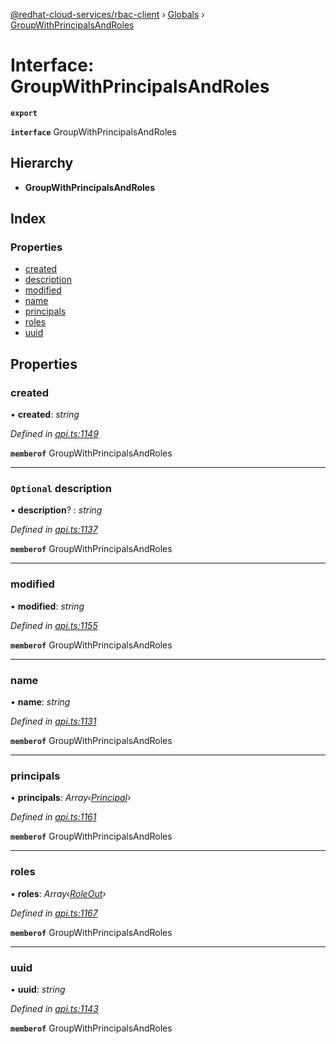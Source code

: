 [@redhat-cloud-services/rbac-client](../README.md) › [Globals](../globals.md) › [GroupWithPrincipalsAndRoles](groupwithprincipalsandroles.md)

# Interface: GroupWithPrincipalsAndRoles

**`export`** 

**`interface`** GroupWithPrincipalsAndRoles

## Hierarchy

* **GroupWithPrincipalsAndRoles**

## Index

### Properties

* [created](groupwithprincipalsandroles.md#created)
* [description](groupwithprincipalsandroles.md#optional-description)
* [modified](groupwithprincipalsandroles.md#modified)
* [name](groupwithprincipalsandroles.md#name)
* [principals](groupwithprincipalsandroles.md#principals)
* [roles](groupwithprincipalsandroles.md#roles)
* [uuid](groupwithprincipalsandroles.md#uuid)

## Properties

###  created

• **created**: *string*

*Defined in [api.ts:1149](https://github.com/RedHatInsights/javascript-clients/blob/master/packages/rbac/api.ts#L1149)*

**`memberof`** GroupWithPrincipalsAndRoles

___

### `Optional` description

• **description**? : *string*

*Defined in [api.ts:1137](https://github.com/RedHatInsights/javascript-clients/blob/master/packages/rbac/api.ts#L1137)*

**`memberof`** GroupWithPrincipalsAndRoles

___

###  modified

• **modified**: *string*

*Defined in [api.ts:1155](https://github.com/RedHatInsights/javascript-clients/blob/master/packages/rbac/api.ts#L1155)*

**`memberof`** GroupWithPrincipalsAndRoles

___

###  name

• **name**: *string*

*Defined in [api.ts:1131](https://github.com/RedHatInsights/javascript-clients/blob/master/packages/rbac/api.ts#L1131)*

**`memberof`** GroupWithPrincipalsAndRoles

___

###  principals

• **principals**: *Array‹[Principal](principal.md)›*

*Defined in [api.ts:1161](https://github.com/RedHatInsights/javascript-clients/blob/master/packages/rbac/api.ts#L1161)*

**`memberof`** GroupWithPrincipalsAndRoles

___

###  roles

• **roles**: *Array‹[RoleOut](roleout.md)›*

*Defined in [api.ts:1167](https://github.com/RedHatInsights/javascript-clients/blob/master/packages/rbac/api.ts#L1167)*

**`memberof`** GroupWithPrincipalsAndRoles

___

###  uuid

• **uuid**: *string*

*Defined in [api.ts:1143](https://github.com/RedHatInsights/javascript-clients/blob/master/packages/rbac/api.ts#L1143)*

**`memberof`** GroupWithPrincipalsAndRoles
